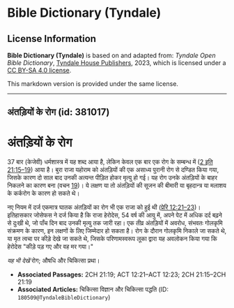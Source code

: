 # Bible Dictionary (Tyndale)

## License Information

**Bible Dictionary (Tyndale)** is based on and adapted from: _Tyndale Open Bible Dictionary_, [Tyndale House Publishers](https://tyndaleopenresources.com/), 2023, which is licensed under a [CC BY-SA 4.0 license](https://creativecommons.org/licenses/by-sa/4.0/legalcode.en).

This markdown version is provided under the same license.



--------------------------------

## अंतड़ियों के रोग (id: 381017)

अंतड़ियों के रोग
================

37 बार (केजेवी) धर्मशास्त्र में यह शब्द आया है, लेकिन केवल एक बार एक रोग के सम्बन्ध में ([2 इति 21:15–19](https://ref.ly/2Chr21:15-2Chr21:19)) आया है। बुरा राजा यहोराम को अंतड़ियों की एक असाध्य पुरानी रोग से दण्डित किया गया, जिसके कारण दो साल बाद उनकी अत्यन्त पीड़ित होकर मृत्यु हो गई। यह रोग उनके अंतड़ियों के बाहर निकलने का कारण बना (वचन [19](https://ref.ly/2Chr21:19))। ये लक्षण या तो अंतड़ियों की सूजन की बीमारी या बृहदान्त्र या मलाशय के कर्करोग के कारण हो सकते थे।

नए नियम में दर्ज एकमात्र घातक अंतड़ियों का रोग भी एक राजा को हुई थी ([प्रेरि 12:21–23](https://ref.ly/Acts12:21-Acts12:23))। इतिहासकार जोसेफस ने दर्ज किया है कि राजा हेरोदेस, 54 वर्ष की आयु में, अपने पेट में अधिक दर्द बढ़ने से दुःखी थे, जो पाँच दिन बाद उनकी मृत्यु तक जारी रहा। एक तीव्र अंतड़ियों में अवरोध, संभवतः गोलकृमि संक्रमण के कारण, इन लक्षणों के लिए जिम्मेदार हो सकता है। रोग के दौरान गोलकृमि निकाले जा सकते थे, या मृत त्वचा पर कीड़े देखे जा सकते थे, जिसके परिणामस्वरूप लूका द्वारा यह अवलोकन किया गया कि हेरोदेस "कीड़े पड़ गए और वह मर गया।"

*यह भी देखें* रोग; औषधि और चिकित्सा प्रथा।

* **Associated Passages:** 2CH 21:19; ACT 12:21–ACT 12:23; 2CH 21:15–2CH 21:19
* **Associated Articles:** चिकित्सा विज्ञान और चिकित्सा पद्धति (ID: `180509@TyndaleBibleDictionary`)

